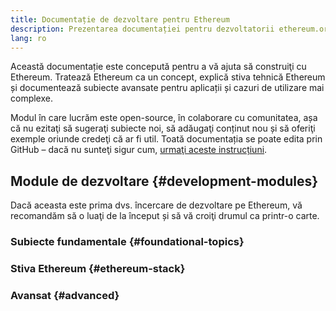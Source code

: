 ```yaml
---
title: Documentație de dezvoltare pentru Ethereum
description: Prezentarea documentației pentru dezvoltatorii ethereum.org.
lang: ro
---
```


Această documentație este concepută pentru a vă ajuta să construiţi cu Ethereum. Tratează Ethereum ca un concept, explică stiva tehnică Ethereum și documentează subiecte avansate pentru aplicații și cazuri de utilizare mai complexe.

Modul în care lucrăm este open-source, în colaborare cu comunitatea, așa că nu ezitaţi să sugeraţi subiecte noi, să adăugaţi conținut nou și să oferiţi exemple oriunde credeţi că ar fi util. Toată documentația se poate edita prin GitHub – dacă nu sunteţi sigur cum, [urmaţi aceste instrucțiuni](https://github.com/ethereum/ethereum-org-website/tree/dev/docs/editing-markdown.md).

## Module de dezvoltare {#development-modules}

Dacă aceasta este prima dvs. încercare de dezvoltare pe Ethereum, vă recomandăm să o luaţi de la început și să vă croiţi drumul ca printr-o carte.

### Subiecte fundamentale {#foundational-topics}

<DeveloperDocsLinks headerId="foundational-topics" />

### Stiva Ethereum {#ethereum-stack}

<DeveloperDocsLinks headerId="ethereum-stack" />

### Avansat {#advanced}

<DeveloperDocsLinks headerId="advanced" />
